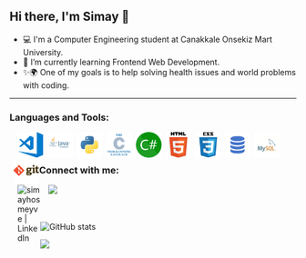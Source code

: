 ## Hi there, I'm Simay 👋

- :computer: I'm a Computer Engineering student at Canakkale Onsekiz Mart University.
- :seedling: I’m currently learning Frontend Web Development.
- :sparkles::earth_africa: One of my goals is to help solving health issues and world problems with coding.

<hr>

### Languages and Tools:

<img align="left" style="margin-left:1.0em"  alt="Visual Studio Code" width="45px" src="https://raw.githubusercontent.com/github/explore/80688e429a7d4ef2fca1e82350fe8e3517d3494d/topics/visual-studio-code/visual-studio-code.png" />

<img align="left" style="margin-left:0.5em" alt="Java" width="45px" src="https://raw.githubusercontent.com/github/explore/80688e429a7d4ef2fca1e82350fe8e3517d3494d/topics/java/java.png" />

<img align="left" style="margin-left:0.5em"  alt="Python" width="45px" src="https://raw.githubusercontent.com/github/explore/80688e429a7d4ef2fca1e82350fe8e3517d3494d/topics/python/python.png" />

<img align="left" style="margin-left:0.5em"  alt="C" width="45px" src="https://raw.githubusercontent.com/github/explore/80688e429a7d4ef2fca1e82350fe8e3517d3494d/topics/c/c.png" />

<img align="left" style="margin-left:0.5em"  alt="CS" width="45px" src="https://raw.githubusercontent.com/github/explore/80688e429a7d4ef2fca1e82350fe8e3517d3494d/topics/csharp/csharp.png" />

<img align="left" style="margin-left:0.5em" alt="HTML5" width="45px" src="https://raw.githubusercontent.com/github/explore/80688e429a7d4ef2fca1e82350fe8e3517d3494d/topics/html/html.png" />

<img align="left" style="margin-left:0.5em"  alt="CSS3" width="45px" src="https://raw.githubusercontent.com/github/explore/80688e429a7d4ef2fca1e82350fe8e3517d3494d/topics/css/css.png" />

<img align="left" style="margin-left:0.5em"  alt="SQL" width="45px" src="https://raw.githubusercontent.com/github/explore/80688e429a7d4ef2fca1e82350fe8e3517d3494d/topics/sql/sql.png" />

<img align="left" style="margin-left:0.5em"  alt="MySQL" width="45px" src="https://raw.githubusercontent.com/github/explore/80688e429a7d4ef2fca1e82350fe8e3517d3494d/topics/mysql/mysql.png"/>

<img align="left" style="margin-left:0.5em"  alt="Git" width="45px" src="https://raw.githubusercontent.com/github/explore/80688e429a7d4ef2fca1e82350fe8e3517d3494d/topics/git/git.png" /> 
<br>
<br>

### Connect with me:
<a href="mailto:simayhosmeyve@gmail.com" ><img width="40px" align="left" style="margin-left:1.0em" alt="simayhosmeyve | LinkedIn" src="https://cdn.jsdelivr.net/npm/simple-icons@v3/icons/gmail.svg"/><a/>

[<img align="left" style="margin-left:1.0em" width="40px" src="https://cdn.jsdelivr.net/npm/simple-icons@v3/icons/linkedin.svg"/>][Linkedin] 

<br>
<br>
<br>

![GitHub stats](https://github-readme-stats.vercel.app/api?username=simayhosmeyve&show_icons=true&theme=tokyonight)

![](https://komarev.com/ghpvc/?username=simayhosmeyve&color=BA66FC )


[linkedin]: https://www.linkedin.com/in/simayhosmeyve/
